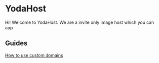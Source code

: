 # YodaHost

Hi! Welcome to YodaHost. We are a invite only image host which you can app

## Guides

[How to use custom domains](/docs/guides/custom-domains.md)
